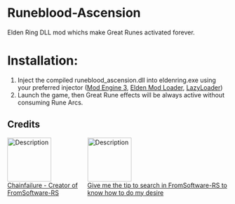# Runeblood-Ascension
Elden Ring DLL mod whichs make Great Runes activated forever.

# Installation:
1) Inject the compiled runeblood_ascension.dll into eldenring.exe using your preferred injector ([Mod Engine 3](https://github.com/garyttierney/me3/releases), [Elden Mod Loader](https://www.nexusmods.com/eldenring/mods/117), [LazyLoader](https://www.nexusmods.com/darksouls3/mods/677))
2) Launch the game, then Great Rune effects will be always active without consuming Rune Arcs.

## Credits

<p align="left" style="display: flex; justify-content: space-between">
    <a href="https://github.com/vswarte" ><img src="https://avatars.githubusercontent.com/u/6827387?v=4" alt="Description" width="100"></br>Chainfailure - Creator of FromSoftware-RS</br></a>
    <a href="https://github.com/chozandrias76" ><img src="https://avatars.githubusercontent.com/u/2087677?v=4" alt="Description" width="100"></br>Give me the tip to search in FromSoftware-RS to know how to do my desire</br></a>
</p>
